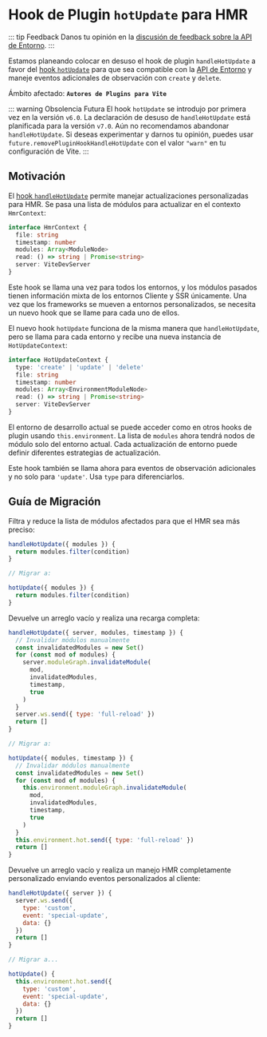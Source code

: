 # Hook de Plugin `hotUpdate` para HMR

::: tip Feedback
Danos tu opinión en la [discusión de feedback sobre la API de Entorno](https://github.com/vite/vite/discussions/16358).
:::

Estamos planeando colocar en desuso el hook de plugin `handleHotUpdate` a favor del [hook `hotUpdate`](/guide/api-environment#the-hotupdate-hook) para que sea compatible con la [API de Entorno](/guide/api-environment.md) y maneje eventos adicionales de observación con `create` y `delete`.

Ámbito afectado: **`Autores de Plugins para Vite`**

::: warning Obsolencia Futura
El hook `hotUpdate` se introdujo por primera vez en la versión `v6.0`. La declaración de desuso de `handleHotUpdate` está planificada para la versión `v7.0`. Aún no recomendamos abandonar `handleHotUpdate`. Si deseas experimentar y darnos tu opinión, puedes usar `future.removePluginHookHandleHotUpdate` con el valor `"warn"` en tu configuración de Vite.
:::

## Motivación

El [hook `handleHotUpdate`](/guide/api-plugin.md#handlehotupdate) permite manejar actualizaciones personalizadas para HMR. Se pasa una lista de módulos para actualizar en el contexto `HmrContext`:

```ts
interface HmrContext {
  file: string
  timestamp: number
  modules: Array<ModuleNode>
  read: () => string | Promise<string>
  server: ViteDevServer
}
```

Este hook se llama una vez para todos los entornos, y los módulos pasados tienen información mixta de los entornos Cliente y SSR únicamente. Una vez que los frameworks se mueven a entornos personalizados, se necesita un nuevo hook que se llame para cada uno de ellos.

El nuevo hook `hotUpdate` funciona de la misma manera que `handleHotUpdate`, pero se llama para cada entorno y recibe una nueva instancia de `HotUpdateContext`:

```ts
interface HotUpdateContext {
  type: 'create' | 'update' | 'delete'
  file: string
  timestamp: number
  modules: Array<EnvironmentModuleNode>
  read: () => string | Promise<string>
  server: ViteDevServer
}
```

El entorno de desarrollo actual se puede acceder como en otros hooks de plugin usando `this.environment`. La lista de `modules` ahora tendrá nodos de módulo solo del entorno actual. Cada actualización de entorno puede definir diferentes estrategias de actualización.

Este hook también se llama ahora para eventos de observación adicionales y no solo para `'update'`. Usa `type` para diferenciarlos.

## Guía de Migración

Filtra y reduce la lista de módulos afectados para que el HMR sea más preciso:

```js
handleHotUpdate({ modules }) {
  return modules.filter(condition)
}

// Migrar a:

hotUpdate({ modules }) {
  return modules.filter(condition)
}
```

Devuelve un arreglo vacío y realiza una recarga completa:

```js
handleHotUpdate({ server, modules, timestamp }) {
  // Invalidar módulos manualmente
  const invalidatedModules = new Set()
  for (const mod of modules) {
    server.moduleGraph.invalidateModule(
      mod,
      invalidatedModules,
      timestamp,
      true
    )
  }
  server.ws.send({ type: 'full-reload' })
  return []
}

// Migrar a:

hotUpdate({ modules, timestamp }) {
  // Invalidar módulos manualmente
  const invalidatedModules = new Set()
  for (const mod of modules) {
    this.environment.moduleGraph.invalidateModule(
      mod,
      invalidatedModules,
      timestamp,
      true
    )
  }
  this.environment.hot.send({ type: 'full-reload' })
  return []
}
```

Devuelve un arreglo vacío y realiza un manejo HMR completamente personalizado enviando eventos personalizados al cliente:

```js
handleHotUpdate({ server }) {
  server.ws.send({
    type: 'custom',
    event: 'special-update',
    data: {}
  })
  return []
}

// Migrar a...

hotUpdate() {
  this.environment.hot.send({
    type: 'custom',
    event: 'special-update',
    data: {}
  })
  return []
}
```
